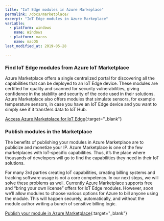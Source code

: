 ```yaml
---
title: "IoT Edge modules in Azure Markeplace"
permalink: /docs/marketplace/
excerpt: "IoT Edge modules in Azure Markeplace"
variable:
  - platform: windows
    name: Windows
  - platform: macos
    name: macOS
last_modified_at: 2019-05-28

---
```


### Find IoT Edge modules from Azure IoT Marketplace

Azure Marketplace offers a single centralized portal for discovering all the capabilities that can be deployed to an IoT Edge device. These modules are certified for quality and scanned for security vulnerabilities, giving confidence in the stability and security of the code used in their solutions. Azure Marketplace also offers modules that simulate sensors, for example temperature sensors, in case you have an IoT Edge device and you want to simply see if it transfers data to IoT Hub.

[Access Azure Marketplace for IoT Edge](https://aka.ms/iot-edge-marketplace){:target="_blank"}

### Publish modules in the Marketplace

The benefits of publishing your modules in Azure Marketplace are to publicize and monetize your IP. Azure Marketplace is one of the few marketplaces with IoT-specific capabilities. Thus, it’s the place where thousands of developers will go to find the capabilities they need in their IoT solutions.

For many 3rd parties creating IoT capabilities, creating billing systems and tracking software usage is not a core competency. In our next steps, we will solve these problems as well. Currently Azure Marketplace supports free and “bring your own license” offers for IoT Edge modules. However, soon we’ll allow modules to choose various options for Azure to bill anyone using the module. This will happen securely, automatically, and without the module author writing a bunch of sensitive billing logic.

[Publish your module in Azure Marketplace](https://aka.ms/iot-edge-marketplace-doc){:target="_blank"}
